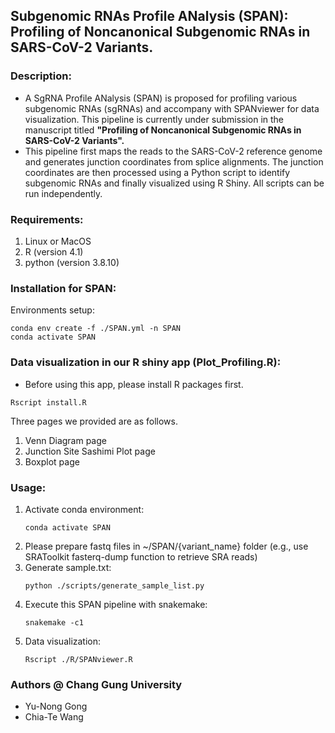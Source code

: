 ## Subgenomic RNAs Profile ANalysis (SPAN): Profiling of Noncanonical Subgenomic RNAs in SARS-CoV-2 Variants.

### Description:
* A SgRNA Profile ANalysis (SPAN) is proposed for profiling various subgenomic RNAs (sgRNAs) and accompany with SPANviewer for data visualization. This pipeline is currently under submission in the manuscript titled **"Profiling of Noncanonical Subgenomic RNAs in SARS-CoV-2 Variants".**
* This pipeline first maps the reads to the SARS-CoV-2 reference genome and generates junction coordinates from splice alignments. The junction coordinates are then processed using a Python script to identify subgenomic RNAs and finally visualized using R Shiny. All scripts can be run independently.

### Requirements: 
1. Linux or MacOS
2. R (version 4.1)
3. python (version 3.8.10)

### Installation for SPAN:
Environments setup:

```
conda env create -f ./SPAN.yml -n SPAN
conda activate SPAN
```        

### Data visualization in our R shiny app (Plot_Profiling.R):
* Before using this app, please install R packages first.

```Rscript install.R```

Three pages we provided are as follows.

1. Venn Diagram page 
2. Junction Site Sashimi Plot page
3. Boxplot page

### Usage:  
1. Activate conda environment:
	```
	conda activate SPAN
	```
2. Please prepare fastq files in ~/SPAN/{variant_name} folder (e.g., use SRAToolkit fasterq-dump function to retrieve SRA reads)
3. Generate sample.txt:
	```
	python ./scripts/generate_sample_list.py
	```    
4. Execute this SPAN pipeline with snakemake:
	```
	snakemake -c1
	```
5. Data visualization:
	```
	Rscript ./R/SPANviewer.R
	```

### Authors @ Chang Gung University
* Yu-Nong Gong
* Chia-Te Wang